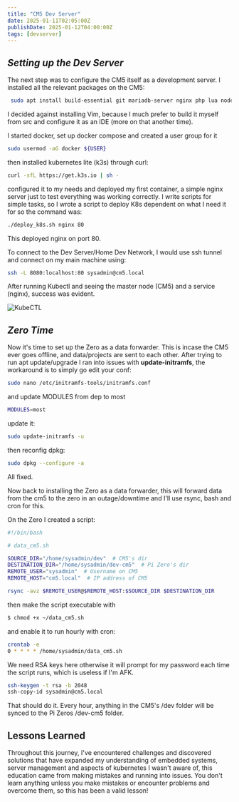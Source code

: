 ```yaml
---
title: "CM5 Dev Server"
date: 2025-01-11T02:05:00Z
publishDate: 2025-01-12T04:00:00Z
tags: [devserver]
---
```


## *Setting up the Dev Server*

The next step was to configure the CM5 itself as a development server. I installed all the relevant packages on the CM5:
```sh
 sudo apt install build-essential git mariadb-server nginx php lua nodejs docker.io
```
I decided against installing Vim, because I much prefer to build it myself from src and configure it as an IDE (more on that another time).

I started docker, set up docker compose and created a user group for it
```sh
sudo usermod -aG docker ${USER} 
```

 then installed kubernetes lite (k3s) through curl: 

```sh
curl -sfL https://get.k3s.io | sh - 
```

configured it to my needs and deployed my first container, a simple nginx server just to test everything was working correctly. I write scripts for simple tasks, so I wrote a script to deploy K8s dependent on what I need it for so the command was:

```sh
./deploy_k8s.sh nginx 80
```

This deployed nginx on port 80.

To connect to the Dev Server/Home Dev Network, I would use ssh tunnel and connect on my main machine using:

```sh
ssh -L 8080:localhost:80 sysadmin@cm5.local
```

After running Kubectl and seeing the master node (CM5) and a service (nginx), success was evident.

![KubeCTL](/img/kubectl-running.jpeg)

## *Zero Time*

Now it's time to set up the Zero as a data forwarder. This is incase the CM5 ever goes offline, and data/projects are sent to each other. After trying to run apt update/upgrade I ran into issues with **update-initramfs**, the workaround is to simply go edit your conf:

```sh
sudo nano /etc/initramfs-tools/initramfs.conf
```

and update MODULES from dep to most

```sh
MODULES=most
```

update it:

```sh
sudo update-initramfs -u

```

then reconfig dpkg:
```sh
sudo dpkg --configure -a

```

All fixed.

Now back to installing the Zero as a data forwarder, this will forward data from the cm5 to the zero in an outage/downtime and I'll use rsync, bash and cron for this. 

On the Zero I created a script:

```sh
#!/bin/bash

# data_cm5.sh

SOURCE_DIR="/home/sysadmin/dev"  # CM5's dir
DESTINATION_DIR="/home/sysadmin/dev-cm5"  # Pi Zero's dir
REMOTE_USER="sysadmin"  # Username on CM5
REMOTE_HOST="cm5.local"  # IP address of CM5

rsync -avz $REMOTE_USER@$REMOTE_HOST:$SOURCE_DIR $DESTINATION_DIR
```

then make the script executable with
```sh
$ chmod +x ~/data_cm5.sh
```

and enable it to run hourly with cron:

```sh
crontab -e
0 * * * * /home/sysadmin/data_cm5.sh
```

We need RSA keys here otherwise it will prompt for my password each time the script runs, which is useless if I'm AFK.

```sh
ssh-keygen -t rsa -b 2048
ssh-copy-id sysadmin@cm5.local
```

That should do it. Every hour, anything in the CM5's /dev folder will be synced to the Pi Zeros /dev-cm5 folder.

## Lessons Learned

Throughout this journey, I've encountered challenges and discovered solutions that have expanded my understanding of embedded systems, server management and aspects of kubernetes I wasn't aware of, this education came from making mistakes and running into issues. You don't learn anything unless you make mistakes or encounter problems and overcome them, so this has been a valid lesson!
